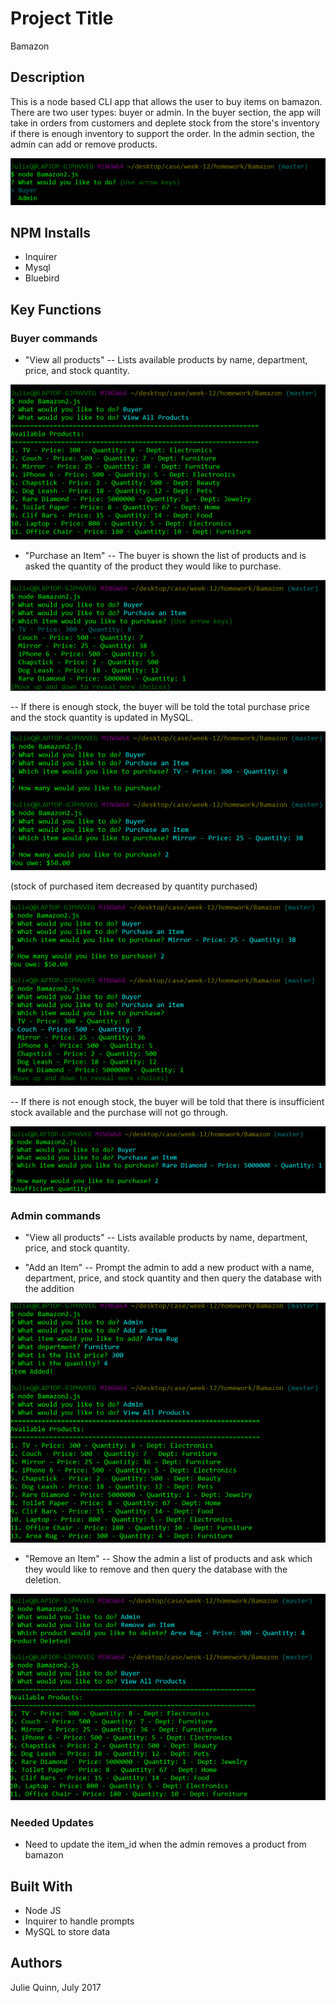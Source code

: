 # Project Title

Bamazon

## Description

This is a node based CLI app that allows the user to buy items on bamazon. There are two user types: buyer or admin.  In the buyer section, the app will take in orders from customers and deplete stock from the store's inventory if there is enough inventory to support the order.  In the admin section, the admin can add or remove products.  

![intro](./Images/Intro-BuyerOrAdmin.PNG)


## NPM Installs

- Inquirer
- Mysql
- Bluebird


## Key Functions


### Buyer commands

- "View all products"
-- Lists available products by name, department, price, and stock quantity.

![buyer-view-all-products](./Images/BuyerViewProducts.PNG)

- "Purchase an Item" 
-- The buyer is shown the list of products and is asked the quantity of the product they would like to purchase.  

![buyer-purchase-an-item](./Images/BuyerPurchase.PNG)

-- If there is enough stock, the buyer will be told the total purchase price and the stock quantity is updated in MySQL.  

![buyer-decrease-stock](./Images/BuyerPurchaseGood.PNG)

(stock of purchased item decreased by quantity purchased)

![buyer-decrease-stock](./Images/BuyerStockDecrease.PNG)

-- If there is not enough stock, the buyer will be told that there is insufficient stock available and the purchase will not go through.

![buyer-insufficient-stock](./Images/InsufficientStock.PNG)


### Admin commands

- "View all products"
-- Lists available products by name, department, price, and stock quantity.


- "Add an Item"
-- Prompt the admin to add a new product with a name, department, price, and stock quantity and then query the database with the addition

![buyer-add-item](./Images/AdminAddItem.PNG)

- "Remove an Item"
-- Show the admin a list of products and ask which they would like to remove and then query the database with the deletion.

![buyer-remove-item](./Images/AdminRemoveItem.PNG)


### Needed Updates

- Need to update the item_id when the admin removes a product from bamazon


## Built With

- Node JS
- Inquirer to handle prompts
- MySQL to store data


## Authors

Julie Quinn, July 2017 


